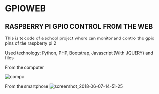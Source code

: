 # GPIOWEB
## RASPBERRY PI GPIO CONTROL FROM THE WEB
This is te code of a school project where can monitor and control the gpio pins of the raspberry pi 2

Used technology:
Python, PHP, Bootstrap, Javascript (With JQUERY) and files

From the computer

![compu](https://user-images.githubusercontent.com/26420013/41321753-33c3245a-6e5a-11e8-8369-d28f338811f5.PNG)

From the smartphone
![screenshot_2018-06-07-14-51-25](https://user-images.githubusercontent.com/26420013/41321661-dcfdfa96-6e59-11e8-8b86-c90622759053.png)
